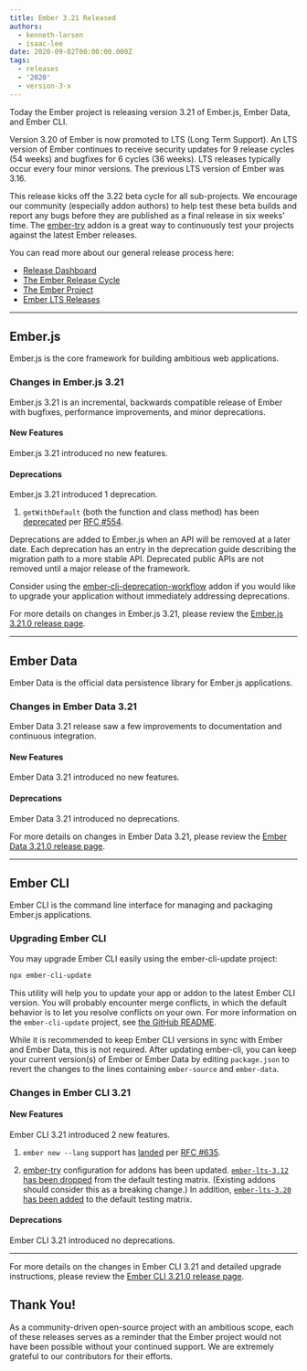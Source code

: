 ```yaml
---
title: Ember 3.21 Released
authors:
  - kenneth-larsen
  - isaac-lee
date: 2020-09-02T00:00:00.000Z
tags:
  - releases
  - '2020'
  - version-3-x
---
```



Today the Ember project is releasing version 3.21 of Ember.js, Ember Data, and Ember CLI.

Version 3.20 of Ember is now promoted to LTS (Long Term Support). An LTS version of Ember continues to receive security updates for 9 release cycles (54 weeks) and bugfixes for 6 cycles (36 weeks). LTS releases typically occur every four minor versions. The previous LTS version of Ember was 3.16.

This release kicks off the 3.22 beta cycle for all sub-projects. We encourage our community (especially addon authors) to help test these beta builds and report any bugs before they are published as a final release in six weeks' time. The [ember-try](https://github.com/ember-cli/ember-try) addon is a great way to continuously test your projects against the latest Ember releases.

You can read more about our general release process here:

- [Release Dashboard](http://emberjs.com/releases/)
- [The Ember Release Cycle](http://emberjs.com/blog/2013/09/06/new-ember-release-process.html)
- [The Ember Project](http://emberjs.com/blog/2015/06/16/ember-project-at-2-0.html)
- [Ember LTS Releases](http://emberjs.com/blog/2016/02/25/announcing-embers-first-lts.html)

---

## Ember.js

Ember.js is the core framework for building ambitious web applications.

### Changes in Ember.js 3.21

Ember.js 3.21 is an incremental, backwards compatible release of Ember with bugfixes, performance improvements, and minor deprecations.

#### New Features

Ember.js 3.21 introduced no new features.

#### Deprecations

Ember.js 3.21 introduced 1 deprecation.

1. `getWithDefault` (both the function and class method) has been [deprecated](https://github.com/emberjs/ember.js/pull/18993) per [RFC #554](https://github.com/emberjs/rfcs/blob/master/text/0554-deprecate-getwithdefault.md).

Deprecations are added to Ember.js when an API will be removed at a later date. Each deprecation has an entry in the deprecation guide describing the migration path to a more stable API. Deprecated public APIs are not removed until a major release of the framework.

Consider using the [ember-cli-deprecation-workflow](https://github.com/mixonic/ember-cli-deprecation-workflow) addon if you would like to upgrade your application without immediately addressing deprecations.

For more details on changes in Ember.js 3.21, please review the [Ember.js 3.21.0 release page](https://github.com/emberjs/ember.js/releases/tag/v3.21.0).

---

## Ember Data

Ember Data is the official data persistence library for Ember.js applications.

### Changes in Ember Data 3.21

Ember Data 3.21 release saw a few improvements to documentation and continuous integration.

#### New Features

Ember Data 3.21 introduced no new features.

#### Deprecations

Ember Data 3.21 introduced no deprecations.

For more details on changes in Ember Data 3.21, please review the
[Ember Data 3.21.0 release page](https://github.com/emberjs/data/releases/tag/v3.21.0).

---

## Ember CLI

Ember CLI is the command line interface for managing and packaging Ember.js applications.

### Upgrading Ember CLI

<!--alex ignore easy-->
You may upgrade Ember CLI easily using the ember-cli-update project:

```bash
npx ember-cli-update
```

This utility will help you to update your app or addon to the latest Ember CLI version. You will probably encounter merge conflicts, in which the default behavior is to let you resolve conflicts on your own. For more information on the `ember-cli-update` project, see [the GitHub README](https://github.com/ember-cli/ember-cli-update).

While it is recommended to keep Ember CLI versions in sync with Ember and Ember Data, this is not required. After updating ember-cli, you can keep your current version(s) of Ember or Ember Data by editing `package.json` to revert the changes to the lines containing `ember-source` and `ember-data`.

### Changes in Ember CLI 3.21

#### New Features

Ember CLI 3.21 introduced 2 new features.

1. `ember new --lang` support has [landed](https://github.com/ember-cli/ember-cli/pull/9259) per [RFC #635](https://github.com/emberjs/rfcs/blob/master/text/0635-ember-new-lang.md).

1. [ember-try](https://github.com/ember-cli/ember-try) configuration for addons has been updated. [`ember-lts-3.12` has been dropped](https://github.com/ember-cli/ember-cli/pull/9310) from the default testing matrix. (Existing addons should consider this as a breaking change.) In addition, [`ember-lts-3.20` has been added](https://github.com/ember-cli/ember-cli/pull/9308) to the default testing matrix.

#### Deprecations

Ember CLI 3.21 introduced no deprecations.

---

For more details on the changes in Ember CLI 3.21 and detailed upgrade
instructions, please review the [Ember CLI 3.21.0 release page](https://github.com/ember-cli/ember-cli/releases/tag/v3.21.0).

## Thank You!

As a community-driven open-source project with an ambitious scope, each of these releases serves as a reminder that the Ember project would not have been possible without your continued support. We are extremely grateful to our contributors for their efforts.
